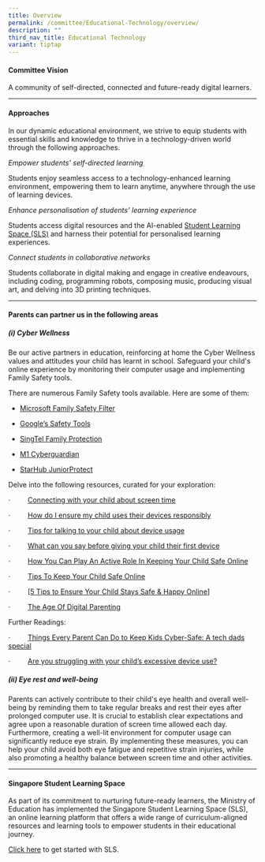 ```yaml
---
title: Overview
permalink: /committee/Educational-Technology/overview/
description: ""
third_nav_title: Educational Technology
variant: tiptap
---
```

<h4>Committee Vision</h4>
<p>A community of self-directed, connected and future-ready digital learners.</p>
<hr>
<h4>Approaches</h4>
<p>In our dynamic educational environment, we strive to equip students with
essential skills and knowledge to thrive in a technology-driven world through
the following approaches.</p>
<p><em>Empower students’ self-directed learning</em>
</p>
<p>Students enjoy seamless access to a technology-enhanced learning environment,
empowering them to learn anytime, anywhere through the use of learning
devices.</p>
<p><em>Enhance personalisation of students’ learning experience</em>
</p>
<p>Students access digital resources and the AI-enabled&nbsp;<a href="https://www.moe.gov.sg/education-in-sg/student-learning-space" rel="noopener noreferrer nofollow" target="_blank">Student Learning Space (SLS)</a>&nbsp;and
harness their potential for personalised learning experiences.</p>
<p><em>Connect students in collaborative networks</em>
</p>
<p>Students collaborate in digital making and engage in creative endeavours,
including coding, programming robots, composing music, producing visual
art, and delving into 3D printing techniques.</p>
<hr>
<h4>Parents can partner us in the following areas</h4>
<h5>(i) Cyber Wellness</h5>
<p>Be our active partners in education, reinforcing at home the Cyber Wellness
values and attitudes your child has learnt in school. Safeguard your child's
online experience by monitoring their computer usage and implementing Family
Safety tools.</p>
<p>There are numerous Family Safety tools available. Here are some of them:</p>
<ul data-tight="true" class="tight">
<li>
<p><a href="https://account.microsoft.com/family/about" rel="noopener noreferrer nofollow" target="_blank">Microsoft Family Safety Filter</a>
</p>
</li>
<li>
<p><a href="https://safety.google/" rel="noopener noreferrer nofollow" target="_blank">Google’s Safety Tools</a>
</p>
</li>
<li>
<p><a href="https://www.singtel.com/personal/products-services/broadband/add-ons" rel="noopener noreferrer nofollow" target="_blank">SingTel Family Protection</a>
</p>
</li>
<li>
<p><a href="https://www.m1.com.sg/digital-services/security/cyber-guardian" rel="noopener noreferrer nofollow" target="_blank">M1 Cyberguardian</a>
</p>
</li>
<li>
<p><a href="https://www.starhub.com/personal/mobile/mobile-phones-plans/value-added-services/junior-protect.html" rel="noopener noreferrer nofollow" target="_blank">StarHub JuniorProtect</a>
</p>
<p></p>
</li>
</ul>
<p>Delve into the following resources, curated for your exploration:</p>
<p>·&nbsp;&nbsp;&nbsp;&nbsp;&nbsp;&nbsp;&nbsp;&nbsp; <a href="/files/connecting%20with%20you%20child%20about%20screen%20time.pdf" rel="noopener noreferrer nofollow" target="_blank">Connecting with your child about screen time</a>
</p>
<p>·&nbsp;&nbsp;&nbsp;&nbsp;&nbsp;&nbsp;&nbsp;&nbsp; <a href="/files/how%20do%20i%20ensure%20my%20child%20uses%20their%20devices%20responsibly.pdf" rel="noopener noreferrer nofollow" target="_blank">How do I ensure my child uses their devices responsibly</a>
</p>
<p>·&nbsp;&nbsp;&nbsp;&nbsp;&nbsp;&nbsp;&nbsp;&nbsp; <a href="/files/tips%20for%20talking%20to%20your%20child%20about%20device%20usage.pdf" rel="noopener noreferrer nofollow" target="_blank">Tips for talking to your child about device usage</a>
</p>
<p>·&nbsp;&nbsp;&nbsp;&nbsp;&nbsp;&nbsp;&nbsp;&nbsp; <a href="/files/what%20can%20you%20say%20before%20giving%20your%20child%20their%20first%20device.pdf" rel="noopener noreferrer nofollow" target="_blank">What can you say before giving your child their first device</a>
</p>
<p>·&nbsp;&nbsp;&nbsp;&nbsp;&nbsp;&nbsp;&nbsp;&nbsp; <a href="/files/how%20you%20can%20play%20an%20active%20role%20in%20keeping%20your%20child%20safe%20online.pdf" rel="noopener noreferrer nofollow" target="_blank">How You Can Play An Active Role In Keeping Your Child Safe Online</a>
</p>
<p>·&nbsp;&nbsp;&nbsp;&nbsp;&nbsp;&nbsp;&nbsp;&nbsp; <a href="/files/tips%20to%20keep%20your%20child%20safe%20online.pdf" rel="noopener noreferrer nofollow" target="_blank">Tips To Keep Your Child Safe Online</a>
</p>
<p>·&nbsp;&nbsp;&nbsp;&nbsp;&nbsp;&nbsp;&nbsp;&nbsp; [<a href="/files/5%20tips%20to%20ensure%20your%20child%20stays%20safe%20&amp;%20happy%20online.pdf" rel="noopener noreferrer nofollow" target="_blank">5 Tips to Ensure Your Child Stays Safe &amp; Happy Online</a>]</p>
<p>·&nbsp;&nbsp;&nbsp;&nbsp;&nbsp;&nbsp;&nbsp;&nbsp; <a href="/files/the%20age%20of%20digital%20parenting.pdf" rel="noopener noreferrer nofollow" target="_blank">The Age Of Digital Parenting</a>
</p>
<p>Further Readings:</p>
<p>·&nbsp;&nbsp;&nbsp;&nbsp;&nbsp;&nbsp;&nbsp;&nbsp; <a href="https://www.schoolbag.edu.sg/story/7-things-every-parent-can-do-to-keep-kids-cyber-safe-a-tech-dads-special" rel="noopener noreferrer nofollow" target="_blank">Things Every Parent Can Do to Keep Kids Cyber-Safe: A tech dads special</a>
</p>
<p>·&nbsp;&nbsp;&nbsp;&nbsp;&nbsp;&nbsp;&nbsp;&nbsp; <a href="https://www.schoolbag.edu.sg/story/are-you-struggling-with-your-child-s-excessive-device-use?utm_source=newsletter+sb+article&amp;utm_medium=newsletter&amp;utm_campaign=may+2023+edm" rel="noopener noreferrer nofollow" target="_blank">Are you struggling with your child’s excessive device use?</a>
</p>
<p></p>
<h5>(ii) Eye rest and well-being</h5>
<p>Parents can actively contribute to their child's eye health and overall
well-being by reminding them to take regular breaks and rest their eyes
after prolonged computer use. It is crucial to establish clear expectations
and agree upon a reasonable duration of screen time allowed each day. Furthermore,
creating a well-lit environment for computer usage can significantly reduce
eye strain. By implementing these measures, you can help your child avoid
both eye fatigue and repetitive strain injuries, while also promoting a
healthy balance between screen time and other activities.</p>
<hr>
<h4>Singapore Student Learning Space</h4>
<p>As part of its commitment to nurturing future-ready learners, the Ministry
of Education has implemented the Singapore Student Learning Space (SLS),
an online learning platform that offers a wide range of curriculum-aligned
resources and learning tools to empower students in their educational journey.</p>
<p><a href="https://staging.dnfzur975cvj1.amplifyapp.com/general-information/student-learning-space/" rel="noopener noreferrer nofollow" target="_blank">Click here</a>&nbsp;to
get started with SLS.</p>